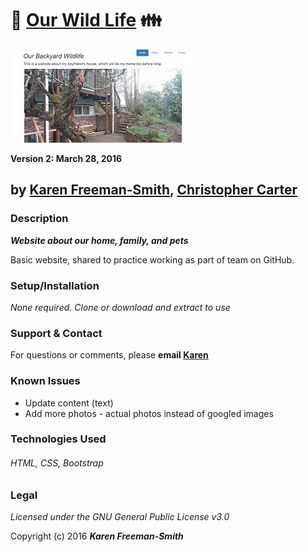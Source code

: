 # :dolls: [Our Wild Life](http://karenfreemansmith.github.io/wildlife) :family:
![project screenshot](/img/screenshot.jpg)

__Version 2: March 28, 2016__

## by [Karen Freeman-Smith](http://karenfreemansmith.github.io), [Christopher Carter](http://chriscarter777.github.io)

### Description
__*Website about our home, family, and pets*__

Basic website, shared to practice working as part of team on GitHub.

### Setup/Installation
*None required. Clone or download and extract to use*

### Support & Contact
For questions or comments, please __email [Karen](karenfreemansmith@gmail.com)__

### Known Issues
* Update content (text)
* Add more photos - actual photos instead of googled images

### Technologies Used
###### HTML, CSS, Bootstrap

### Legal
*Licensed under the GNU General Public License v3.0*

Copyright (c) 2016 **_Karen Freeman-Smith_**
